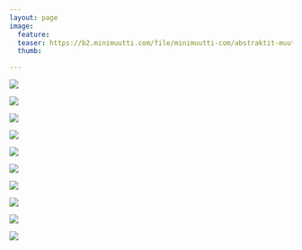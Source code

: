 ```yaml
---
layout: page
image:
  feature:
  teaser: https://b2.minimuutti.com/file/minimuutti-com/abstraktit-muut/2/DS48437-245px.jpg
  thumb:

---
```


![](https://b2.minimuutti.com/file/minimuutti-com/abstraktit-muut/2/DS48700-800px.jpg)

![](https://b2.minimuutti.com/file/minimuutti-com/abstraktit-muut/2/DS48646-800px.jpg)

![](https://b2.minimuutti.com/file/minimuutti-com/abstraktit-muut/2/DS48656-800px.jpg)

![](https://b2.minimuutti.com/file/minimuutti-com/abstraktit-muut/2/DS48649-800px.jpg)

![](https://b2.minimuutti.com/file/minimuutti-com/abstraktit-muut/2/DS48674-800px.jpg)

![](https://b2.minimuutti.com/file/minimuutti-com/abstraktit-muut/2/DS48676-800px.jpg)

![](https://b2.minimuutti.com/file/minimuutti-com/abstraktit-muut/2/DS48437-800px.jpg)

![](https://b2.minimuutti.com/file/minimuutti-com/abstraktit-muut/2/DS48451-800px.jpg)

![](https://b2.minimuutti.com/file/minimuutti-com/abstraktit-muut/2/DS48453-800px.jpg)

![](https://b2.minimuutti.com/file/minimuutti-com/abstraktit-muut/2/DS48454-800px.jpg)
